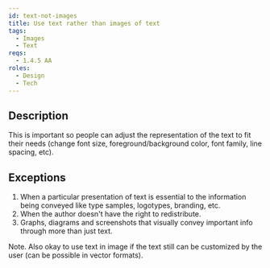 ```yaml
---
id: text-not-images
title: Use text rather than images of text
tags:
  - Images
  - Text
reqs:
  - 1.4.5 AA
roles:
  - Design
  - Tech
---
```


## Description

This is important so people can adjust the representation of the text to fit their needs (change font size, foreground/background color, font family, line spacing, etc).

## Exceptions

1. When a particular presentation of text is essential to the information being conveyed like type samples, logotypes, branding, etc.
2. When the author doesn't have the right to redistribute.
3. Graphs, diagrams and screenshots that visually convey important info through more than just text.

Note. Also okay to use text in image if the text still can be customized by the user (can be possible in vector formats).

